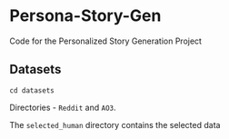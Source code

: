 # Persona-Story-Gen

Code for the Personalized Story Generation Project

## Datasets

```cd datasets```

Directories - ```Reddit``` and ```AO3```. 

The ```selected_human``` directory contains the selected data